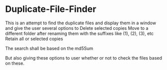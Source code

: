 # Duplicate-File-Finder


This is an attempt to find the duplicate files and display them in a window and give the user several options to 
Delete selected copies
Move to a different folder after renaming them with the suffixes like (1), (2), (3), etc
Retain all or selected copies

The search shall be based on the md5Sum

But also giving these options to user whether or not to check the files based on these.
